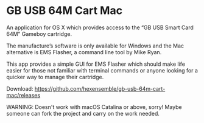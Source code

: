 # GB USB 64M Cart Mac

An application for OS X which provides access to the “GB USB Smart Card 64M” Gameboy cartridge.

The manufacture’s software is only available for Windows and the Mac alternative is EMS Flasher, a command line tool by Mike Ryan.

This app provides a simple GUI for EMS Flasher which should make life easier for those not familiar with terminal commands or anyone looking for a quicker way to manage their cartridge.

Download: https://github.com/hexensemble/gb-usb-64m-cart-mac/releases

WARNING: Doesn't work with macOS Catalina or above, sorry! Maybe someone can fork the project and carry on the work needed.
